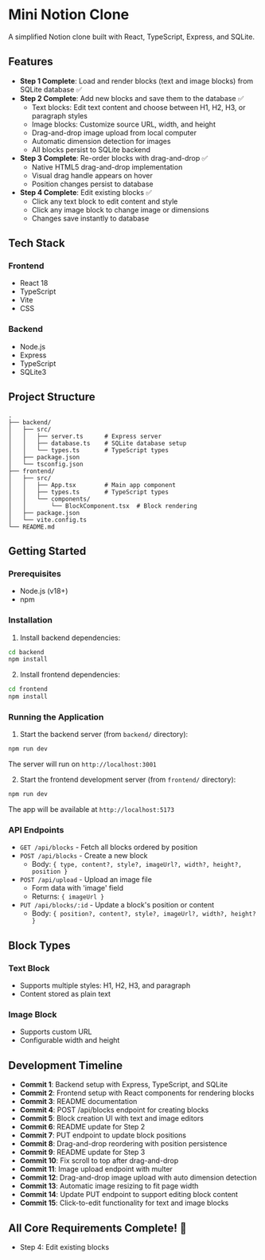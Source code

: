 # Mini Notion Clone

A simplified Notion clone built with React, TypeScript, Express, and SQLite.

## Features

- **Step 1 Complete**: Load and render blocks (text and image blocks) from SQLite database ✅
- **Step 2 Complete**: Add new blocks and save them to the database ✅
  - Text blocks: Edit text content and choose between H1, H2, H3, or paragraph styles
  - Image blocks: Customize source URL, width, and height
  - Drag-and-drop image upload from local computer
  - Automatic dimension detection for images
  - All blocks persist to SQLite backend
- **Step 3 Complete**: Re-order blocks with drag-and-drop ✅
  - Native HTML5 drag-and-drop implementation
  - Visual drag handle appears on hover
  - Position changes persist to database
- **Step 4 Complete**: Edit existing blocks ✅
  - Click any text block to edit content and style
  - Click any image block to change image or dimensions
  - Changes save instantly to database

## Tech Stack

### Frontend
- React 18
- TypeScript
- Vite
- CSS

### Backend
- Node.js
- Express
- TypeScript
- SQLite3

## Project Structure

```
.
├── backend/
│   ├── src/
│   │   ├── server.ts      # Express server
│   │   ├── database.ts    # SQLite database setup
│   │   └── types.ts       # TypeScript types
│   ├── package.json
│   └── tsconfig.json
├── frontend/
│   ├── src/
│   │   ├── App.tsx        # Main app component
│   │   ├── types.ts       # TypeScript types
│   │   └── components/
│   │       └── BlockComponent.tsx  # Block rendering
│   ├── package.json
│   └── vite.config.ts
└── README.md
```

## Getting Started

### Prerequisites
- Node.js (v18+)
- npm

### Installation

1. Install backend dependencies:
```bash
cd backend
npm install
```

2. Install frontend dependencies:
```bash
cd frontend
npm install
```

### Running the Application

1. Start the backend server (from `backend/` directory):
```bash
npm run dev
```
The server will run on `http://localhost:3001`

2. Start the frontend development server (from `frontend/` directory):
```bash
npm run dev
```
The app will be available at `http://localhost:5173`

### API Endpoints

- `GET /api/blocks` - Fetch all blocks ordered by position
- `POST /api/blocks` - Create a new block
  - Body: `{ type, content?, style?, imageUrl?, width?, height?, position }`
- `POST /api/upload` - Upload an image file
  - Form data with 'image' field
  - Returns: `{ imageUrl }`
- `PUT /api/blocks/:id` - Update a block's position or content
  - Body: `{ position?, content?, style?, imageUrl?, width?, height? }`

## Block Types

### Text Block
- Supports multiple styles: H1, H2, H3, and paragraph
- Content stored as plain text

### Image Block
- Supports custom URL
- Configurable width and height

## Development Timeline

- **Commit 1**: Backend setup with Express, TypeScript, and SQLite
- **Commit 2**: Frontend setup with React components for rendering blocks
- **Commit 3**: README documentation
- **Commit 4**: POST /api/blocks endpoint for creating blocks
- **Commit 5**: Block creation UI with text and image editors
- **Commit 6**: README update for Step 2
- **Commit 7**: PUT endpoint to update block positions
- **Commit 8**: Drag-and-drop reordering with position persistence
- **Commit 9**: README update for Step 3
- **Commit 10**: Fix scroll to top after drag-and-drop
- **Commit 11**: Image upload endpoint with multer
- **Commit 12**: Drag-and-drop image upload with auto dimension detection
- **Commit 13**: Automatic image resizing to fit page width
- **Commit 14**: Update PUT endpoint to support editing block content
- **Commit 15**: Click-to-edit functionality for text and image blocks

## All Core Requirements Complete! 🎉

- Step 4: Edit existing blocks
